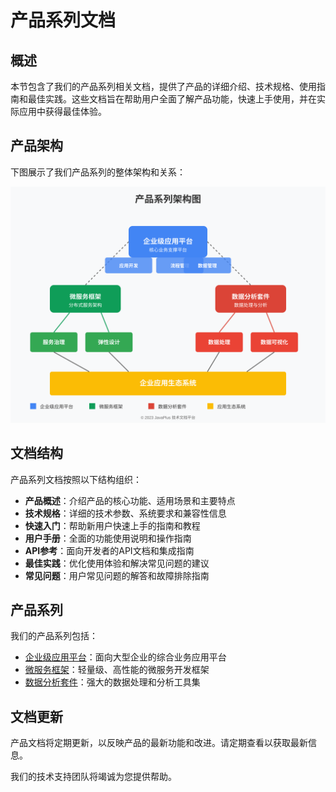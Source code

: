 # 产品系列文档

## 概述

本节包含了我们的产品系列相关文档，提供了产品的详细介绍、技术规格、使用指南和最佳实践。这些文档旨在帮助用户全面了解产品功能，快速上手使用，并在实际应用中获得最佳体验。

## 产品架构

下图展示了我们产品系列的整体架构和关系：

![产品系列架构图](./product-architecture.svg)

## 文档结构

产品系列文档按照以下结构组织：

- **产品概述**：介绍产品的核心功能、适用场景和主要特点
- **技术规格**：详细的技术参数、系统要求和兼容性信息
- **快速入门**：帮助新用户快速上手的指南和教程
- **用户手册**：全面的功能使用说明和操作指南
- **API参考**：面向开发者的API文档和集成指南
- **最佳实践**：优化使用体验和解决常见问题的建议
- **常见问题**：用户常见问题的解答和故障排除指南

## 产品系列

我们的产品系列包括：

- [企业级应用平台](./enterprise-platform.md)：面向大型企业的综合业务应用平台
- [微服务框架](./microservice-framework.md)：轻量级、高性能的微服务开发框架
- [数据分析套件](./data-analytics-suite.md)：强大的数据处理和分析工具集

## 文档更新

产品文档将定期更新，以反映产品的最新功能和改进。请定期查看以获取最新信息。

我们的技术支持团队将竭诚为您提供帮助。
